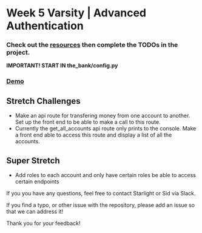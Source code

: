 # Week 5 Varsity | Advanced Authentication

### Check out the [resources](https://github.com/flask-django-independent-study/varsity/blob/master/Resources/Week-5.md) then complete the TODOs in the project.

**IMPORTANT! START IN the_bank/config.py**

### [Demo]()

## Stretch Challenges

* Make an api route for transfering money from one account to another. Set up the front end to be able to make a call to this route.
* Currently the get_all_accounts api route only prints to the console. Make a front end able to access this route and display a list of all the accounts.

## Super Stretch

* Add roles to each account and only have certain roles be able to access certain endpoints

If you you have any questions, feel free to contact Starlight or Sid via Slack.

If you find a typo, or other issue with the repository, please add an issue so that we can address it!

Thank you for your feedback!
